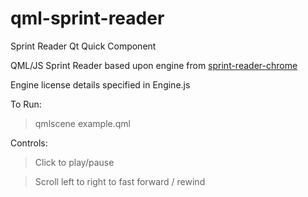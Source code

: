 # qml-sprint-reader
Sprint Reader Qt Quick Component

QML/JS Sprint Reader based upon engine from [sprint-reader-chrome](https://github.com/anthonynosek/sprint-reader-chrome)

Engine license details specified in Engine.js

To Run:
> qmlscene example.qml

Controls:
> Click to play/pause

> Scroll left to right to fast forward / rewind

